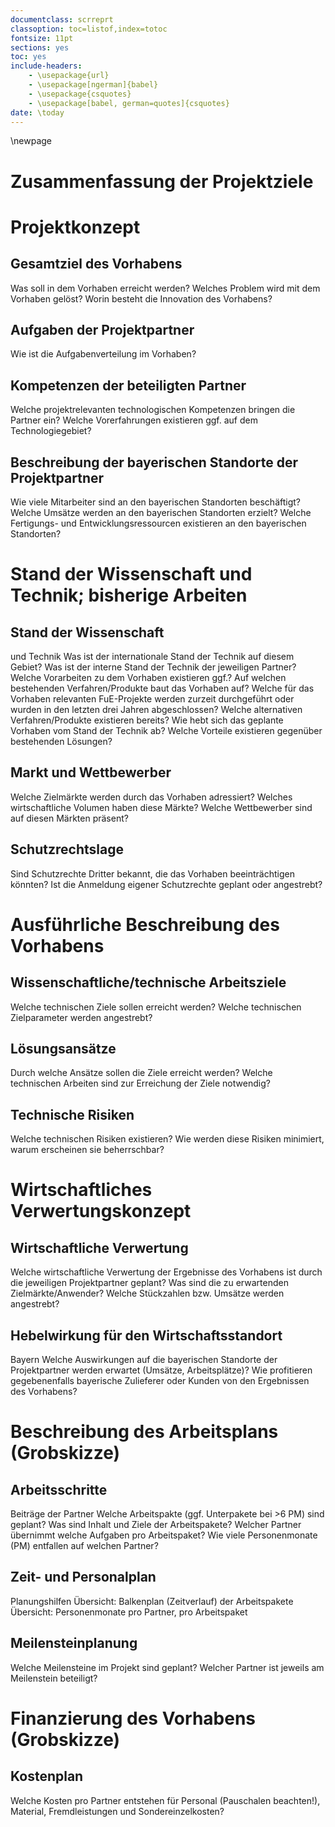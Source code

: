 ```yaml
---
documentclass: scrreprt
classoption: toc=listof,index=totoc 
fontsize: 11pt
sections: yes
toc: yes
include-headers:
    - \usepackage{url} 
    - \usepackage[ngerman]{babel}
    - \usepackage{csquotes}
    - \usepackage[babel, german=quotes]{csquotes}
date: \today
---
```


\newpage

# Zusammenfassung der Projektziele

Projektkonzept
==============


Gesamtziel des Vorhabens 
-------------------------

Was soll in dem Vorhaben erreicht werden?  Welches
Problem wird mit dem Vorhaben gelöst?  Worin besteht die Innovation des
Vorhabens?

Aufgaben der Projektpartner
---------------------------

Wie ist die Aufgabenverteilung im Vorhaben?

Kompetenzen der beteiligten Partner
-----------------------------------

Welche projektrelevanten technologischen
Kompetenzen bringen die Partner ein?  Welche Vorerfahrungen existieren ggf. auf
dem Technologiegebiet?

Beschreibung der bayerischen Standorte der Projektpartner
---------------------------------------------------------

Wie viele
Mitarbeiter sind an den bayerischen Standorten beschäftigt?  Welche Umsätze
werden an den bayerischen Standorten erzielt?  Welche Fertigungs- und
Entwicklungsressourcen existieren an den bayerischen Standorten?


Stand der Wissenschaft und Technik; bisherige Arbeiten
======================================================

Stand der Wissenschaft
----------------------

und Technik Was ist der internationale Stand der
Technik auf diesem Gebiet?  Was ist der interne Stand der Technik der jeweiligen
Partner?  Welche Vorarbeiten zu dem Vorhaben existieren ggf.?  Auf welchen
bestehenden Verfahren/Produkte baut das Vorhaben auf?  Welche für das Vorhaben
relevanten FuE-Projekte werden zurzeit durchgeführt oder wurden in den letzten
drei Jahren abgeschlossen?  Welche alternativen Verfahren/Produkte existieren
bereits?  Wie hebt sich das geplante Vorhaben vom Stand der Technik ab?  Welche
Vorteile existieren gegenüber bestehenden Lösungen?

Markt und Wettbewerber
----------------------

Welche Zielmärkte werden durch das Vorhaben
adressiert?  Welches wirtschaftliche Volumen haben diese Märkte?  Welche
Wettbewerber sind auf diesen Märkten präsent?

Schutzrechtslage
----------------

Sind Schutzrechte Dritter bekannt, die das Vorhaben
beeinträchtigen könnten?  Ist die Anmeldung eigener Schutzrechte geplant oder
angestrebt?

Ausführliche Beschreibung des Vorhabens
=======================================

Wissenschaftliche/technische Arbeitsziele
-----------------------------------------

Welche technischen Ziele sollen erreicht werden?  Welche technischen
Zielparameter werden angestrebt?

Lösungsansätze
--------------

Durch welche Ansätze sollen die Ziele erreicht werden?
Welche technischen Arbeiten sind zur Erreichung der Ziele notwendig?

Technische Risiken 
-------------------

Welche technischen Risiken existieren?  Wie werden diese Risiken minimiert,
warum erscheinen sie beherrschbar?

Wirtschaftliches Verwertungskonzept
===================================

Wirtschaftliche Verwertung 
---------------------------

Welche wirtschaftliche Verwertung der Ergebnisse des Vorhabens ist durch die
jeweiligen Projektpartner geplant?  Was sind die zu erwartenden
Zielmärkte/Anwender?  Welche Stückzahlen bzw. Umsätze werden angestrebt?

Hebelwirkung für den Wirtschaftsstandort
----------------------------------------

Bayern Welche Auswirkungen auf die bayerischen Standorte der Projektpartner
werden erwartet (Umsätze, Arbeitsplätze)?  Wie profitieren gegebenenfalls
bayerische Zulieferer oder Kunden von den Ergebnissen des Vorhabens?

Beschreibung des Arbeitsplans (Grobskizze)
==========================================

Arbeitsschritte
---------------

Beiträge der Partner Welche Arbeitspakte (ggf. Unterpakete
bei >6 PM) sind geplant?  Was sind Inhalt und Ziele der Arbeitspakete?  Welcher
Partner übernimmt welche Aufgaben pro Arbeitspaket?  Wie viele Personenmonate
(PM) entfallen auf welchen Partner?

Zeit- und Personalplan
----------------------

Planungshilfen Übersicht: Balkenplan (Zeitverlauf)
der Arbeitspakete Übersicht: Personenmonate pro Partner, pro Arbeitspaket

Meilensteinplanung
------------------

Welche Meilensteine im Projekt sind geplant?  Welcher
Partner ist jeweils am Meilenstein beteiligt?

Finanzierung des Vorhabens (Grobskizze)
=======================================

Kostenplan 
-----------

Welche Kosten pro Partner entstehen für Personal (Pauschalen beachten!),
Material, Fremdleistungen und Sondereinzelkosten?
